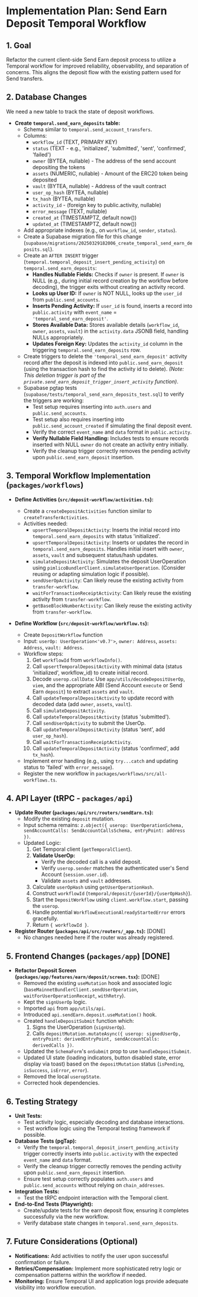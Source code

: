 # Implementation Plan: Send Earn Deposit Temporal Workflow

## 1. Goal

Refactor the current client-side Send Earn deposit process to utilize a Temporal workflow for improved reliability, observability, and separation of concerns. This aligns the deposit flow with the existing pattern used for Send transfers.

## 2. Database Changes

We need a new table to track the state of deposit workflows.

*   **Create `temporal.send_earn_deposits` table:**
    *   Schema similar to `temporal.send_account_transfers`.
    *   Columns:
        *   `workflow_id` (TEXT, PRIMARY KEY)
        *   `status` (TEXT - e.g., 'initialized', 'submitted', 'sent', 'confirmed', 'failed')
        *   `owner` (BYTEA, nullable) - The address of the send account depositing the tokens
        *   `assets` (NUMERIC, nullable) - Amount of the ERC20 token being deposited
        *   `vault` (BYTEA, nullable) - Address of the vault contract
        *   `user_op_hash` (BYTEA, nullable)
        *   `tx_hash` (BYTEA, nullable)
        *   `activity_id` - (foreign key to public.activity, nullable)
        *   `error_message` (TEXT, nullable)
        *   `created_at` (TIMESTAMPTZ, default now())
        *   `updated_at` (TIMESTAMPTZ, default now())
    *   Add appropriate indexes (e.g., on `workflow_id`, `sender`, `status`).
    *   Create a Supabase migration file for this change (`supabase/migrations/20250329182006_create_temporal_send_earn_deposits.sql`).
    *   Create an `AFTER INSERT` trigger (`temporal.temporal_deposit_insert_pending_activity`) on `temporal.send_earn_deposits`:
        *   **Handles Nullable Fields:** Checks if `owner` is present. If `owner` is NULL (e.g., during initial record creation by the workflow before decoding), the trigger exits without creating an activity record.
        *   **Looks up User ID:** If `owner` is NOT NULL, looks up the `user_id` from `public.send_accounts`.
        *   **Inserts Pending Activity:** If `user_id` is found, inserts a record into `public.activity` with `event_name` = `'temporal_send_earn_deposit'`.
        *   **Stores Available Data:** Stores available details (`workflow_id`, `owner`, `assets`, `vault`) in the `activity.data` JSONB field, handling NULLs appropriately.
        *   **Updates Foreign Key:** Updates the `activity_id` column in the triggering `temporal.send_earn_deposits` row.
    *   Create triggers to delete the `'temporal_send_earn_deposit'` activity record after the deposit is indexed into `public.send_earn_deposit` (using the transaction hash to find the activity id to delete). *(Note: This deletion trigger is part of the `private.send_earn_deposit_trigger_insert_activity` function)*.
    *   Supabase pgtap tests (`supabase/tests/temporal_send_earn_deposits_test.sql`) to verify the triggers are working:
        *   Test setup requires inserting into `auth.users` and `public.send_accounts`.
        *   Test setup also requires inserting into `public.send_account_created` if simulating the final deposit event.
        *   Verify the correct `event_name` and `data` format in `public.activity`.
        *   **Verify Nullable Field Handling:** Includes tests to ensure records inserted with NULL `owner` do not create an activity entry initially.
        *   Verify the cleanup trigger correctly removes the pending activity upon `public.send_earn_deposit` insertion.

## 3. Temporal Workflow Implementation (`packages/workflows`)

*   **Define Activities (`src/deposit-workflow/activities.ts`):**
    *   Create a `createDepositActivities` function similar to `createTransferActivities`.
    *   Activities needed:
        *   `upsertTemporalDepositActivity`: Inserts the initial record into `temporal.send_earn_deposits` with status 'initialized'.
        *   `upsertTemporalDepositActivity`: Inserts or updates the record in `temporal.send_earn_deposits`. Handles initial insert with `owner`, `assets`, `vault` and subsequent status/hash updates.
        *   `simulateDepositActivity`: Simulates the deposit UserOperation using `pimlicoBundlerClient.simulateUserOperation`. (Consider reusing or adapting simulation logic if possible).
        *   `sendUserOpActivity`: Can likely reuse the existing activity from `transfer-workflow`.
        *   `waitForTransactionReceiptActivity`: Can likely reuse the existing activity from `transfer-workflow`.
        *   `getBaseBlockNumberActivity`: Can likely reuse the existing activity from `transfer-workflow`.

*   **Define Workflow (`src/deposit-workflow/workflow.ts`):**
    *   Create `DepositWorkflow` function
    *   Input: `userOp: UserOperation<'v0.7'>`, `owner: Address`, `assets: Address`, `vault: Address`.
    *   Workflow steps:
        1.  Get `workflowId` from `workflowInfo()`.
        2.  Call `upsertTemporalDepositActivity` with minimal data (status 'initialized', workflow_id) to create initial record.
        3.  Decode `userop.callData`: Use `app/utils/decodeDepositUserOp`, `viem`, and the appropriate ABI (Send Account `execute` or Send Earn `deposit`) to extract `assets` and `vault`.
        4.  Call `updateTemporalDepositActivity` to update record with decoded data (add `owner`, `assets`, `vault`).
        5.  Call `simulateDepositActivity`.
        6.  Call `updateTemporalDepositActivity` (status 'submitted').
        7.  Call `sendUserOpActivity` to submit the UserOp.
        8.  Call `updateTemporalDepositActivity` (status 'sent', add `user_op_hash`).
        9.  Call `waitForTransactionReceiptActivity`.
        10. Call `updateTemporalDepositActivity` (status 'confirmed', add `tx_hash`).
    *   Implement error handling (e.g., using `try...catch` and updating status to 'failed' with `error_message`).
    *   Register the new workflow in `packages/workflows/src/all-workflows.ts`.

## 4. API Layer (tRPC - `packages/api`)

*   **Update Router (`packages/api/src/routers/sendEarn.ts`):**
    *   Modify the existing `deposit` mutation.
    *   Input schema remains: `z.object({ userop: UserOperationSchema, sendAccountCalls: SendAccountCallsSchema, entryPoint: address })`.
    *   Updated Logic:
        1.  Get Temporal client (`getTemporalClient`).
        2.  **Validate UserOp:**
            *   Verify the decoded call is a valid deposit.
            *   Verify `userop.sender` matches the authenticated user's Send Account (`session.user.id`).
            *   Validate `assets` and `vault` addresses.
        3.  Calculate `userOpHash` using `getUserOperationHash`.
        4.  Construct `workflowId` (`temporal/deposit/{userId}/{userOpHash}`).
        5.  Start the `DepositWorkflow` using `client.workflow.start`, passing the `userop`.
        6.  Handle potential `WorkflowExecutionAlreadyStartedError` errors gracefully.
        7.  Return `{ workflowId }`.
*   **Register Router (`packages/api/src/routers/_app.ts`):** [DONE]
    *   No changes needed here if the router was already registered.

## 5. Frontend Changes (`packages/app`) [DONE]

*   **Refactor Deposit Screen (`packages/app/features/earn/deposit/screen.tsx`):** [DONE]
    *   Removed the existing `useMutation` hook and associated logic (`baseMainnetBundlerClient.sendUserOperation`, `waitForUserOperationReceipt`, `withRetry`).
    *   Kept the `signUserOp` logic.
    *   Imported `api` from `app/utils/api`.
    *   Introduced `api.sendEarn.deposit.useMutation()` hook.
    *   Created `handleDepositSubmit` function which:
        1.  Signs the UserOperation (`signUserOp`).
        2.  Calls `depositMutation.mutateAsync({ userop: signedUserOp, entryPoint: derivedEntryPoint, sendAccountCalls: derivedCalls })`.
    *   Updated the `SchemaForm`'s `onSubmit` prop to use `handleDepositSubmit`.
    *   Updated UI state (loading indicators, button disabled state, error display via toast) based on the `depositMutation` status (`isPending`, `isSuccess`, `isError`, `error`).
    *   Removed the local `useropState`.
    *   Corrected hook dependencies.

## 6. Testing Strategy

*   **Unit Tests:**
    *   Test activity logic, especially decoding and database interactions.
    *   Test workflow logic using the Temporal testing framework if possible.
*   **Database Tests (pgTap):**
    *   Verify the `temporal.temporal_deposit_insert_pending_activity` trigger correctly inserts into `public.activity` with the expected `event_name` and `data` format.
    *   Verify the cleanup trigger correctly removes the pending activity upon `public.send_earn_deposit` insertion.
    *   Ensure test setup correctly populates `auth.users` and `public.send_accounts` without relying on `chain_addresses`.
*   **Integration Tests:**
    *   Test the tRPC endpoint interaction with the Temporal client.
*   **End-to-End Tests (Playwright):**
    *   Create/update tests for the earn deposit flow, ensuring it completes successfully via the new workflow.
    *   Verify database state changes in `temporal.send_earn_deposits`.

## 7. Future Considerations (Optional)

*   **Notifications:** Add activities to notify the user upon successful confirmation or failure.
*   **Retries/Compensation:** Implement more sophisticated retry logic or compensation patterns within the workflow if needed.
*   **Monitoring:** Ensure Temporal UI and application logs provide adequate visibility into workflow execution.
